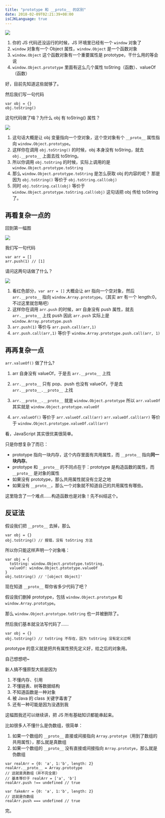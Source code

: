 ```yaml
---
title: "prototype 和 __proto__ 的区别"
date: 2018-02-09T02:21:39+08:00
isCJKLanguage: true
---
```



![](/images/prototype-vs-__proto__/1.jpg)

1.  你的 JS 代码还没运行的时候，JS 环境里已经有一个 `window` 对象了
2.  `window` 对象有一个 Object 属性，`window.Object` 是一个函数对象
3.  `window.Object` 这个函数对象有一个重要属性是 prototype，干什么用的等会说
4.  `window.Object.prototype` 里面有这么几个属性 toString（函数）、valueOf（函数）

好，目前先知道这些就够了。

然后我们写一句代码

    var obj = {}
    obj.toString()

这句代码做了啥？为什么 obj 有 toString() 属性？

![](/images/prototype-vs-__proto__/2.jpg)

1. 这句话大概是让 obj 变量指向一个空对象，这个空对象有个 `__proto__` 属性指向 `window.Object.prototype`。
2. 这样你在调用 `obj.toString()` 的时候，obj 本身没有 toString，就去 `obj.__proto__` 上面去找 toString。
3. 所以你调用 `obj.toString` 的时候，实际上调用的是 `window.Object.prototype.toString`
4. 那么 `window.Object.prototype.toString` 是怎么获取 obj 的内容的呢？
    那是因为 `obj.toString()` 等价于 `obj.toString.call(obj)`
5. 同时 `obj.toString.call(obj)` 等价于 `window.Object.prototype.toString.call(obj)`
    这句话把 obj 传给 toString 了。

## 再看复杂一点的

回到第一幅图

![](/images/prototype-vs-__proto__/1.jpg)

我们写一句代码

    var arr = []
    arr.push(1) // [1]

请问这两句话做了什么？

![](/images/prototype-vs-__proto__/3.jpg)

1. 看红色部分，`var arr = []` 大概会让 arr 指向一个空对象，然后 `arr.__proto__` 指向 `window.Array.prototype`。（其实 arr 有一个 length:0，不过这里就忽略吧）
2. 这样你在调用 `arr.push` 的时候，arr 自身没有 push 属性，就去 `arr.__proto__` 上找 push
    因此 `arr.push` 实际上是 `window.Array.prototype.push`
3. `arr.push(1)` 等价与 `arr.push.call(arr,1)`
4. `arr.push.call(arr,1)` 等价于 `window.Array.prototype.push.call(arr, 1)`

## 再再复杂一点

`arr.valueOf()` 做了什么?

1. arr 自身没有 valueOf，于是去 `arr.__proto__` 上找
2. `arr.__proto__` 只有 pop、push 也没有 valueOf，于是去 `arr.__proto__.__proto__` 上找
3. `arr.__proto__.__proto__` 就是 `window.Object.prototype`
    所以 `arr.valueOf` 其实就是 `window.Object.prototype.valueOf`

4. `arr.valueOf()` 等价于 `arr.valueOf.call(arr)`
    `arr.valueOf.call(arr)` 等价于 `window.Object.prototype.valueOf.call(arr)`

看，JavaScript 其实很优美很简单。

只是你想复杂了而已：

- prototype 指向一块内存，这个内存里面有共用属性，而 `__proto__` 指向**同一块内存**。
- prototype 和 `__proto__` 的不同点在于：prototype 是构造函数的属性，而 `__proto__` 是对象的属性
- 如果没有 prototype，那么共用属性就没有立足之地
- 如果没有 `__proto__`，那么一个对象就不知道自己的共用属性有哪些。

这里隐含了一个难点……构造函数也是对象！先不纠结这个。

## 反证法

假设我们把 `__proto__` 去掉，那么

    var obj = {}
    obj.toString() // 报错，没有 toString 方法

所以你只能这样声明一个对象咯：

    var obj = {
      toString: window.Object.prototype.toString,
      valueOf: window.Object.ptototype.valueOf
    }
    obj.toString() // '[object Object]'

现在知道 `__proto__` 帮你省多少代码了吧？

假设我们删掉 prototype，包括 `window.Object.prototype` 和 `window.Array.prototype`。

那么 `window.Object.prototype.toString` 也一并被删除了。

然后我们基本就没法写代码了……

    var obj = {}
    obj.toString() // toString 不存在，因为 toString 没有定义过啊

prototype 的意义就是把共有属性预先定义好，给之后的对象用。

自己想想吧~

新人搞不懂原型大抵是因为

1.  不懂内存、引用
2.  不懂链表、树等数据结构
3.  不知道函数是一种对象
4.  被 Java 的 class 关键字毒害了
5.  还有一种可能是因为没遇到我

这幅图我还可以继续讲，把 JS 所有基础知识都能串起来。

比如很多人不懂什么是伪数组，很简单：

1.  如果一个数组的 `__proto__` 直接或间接指向 `Array.prototye`（用到了数组的共用属性），那么就是真数组
2.  如果一个数组的 `__proto__` 没有直接或间接指向 `Array.prototye`，那么就是伪数组


```
var realArr = {0: 'a', 1:'b', length: 2}
realArr.__proto__ = Array.prototype
// 这就是真数组（并不完全是）
// 基本等价于 realArr = ['a', 'b']
realArr.push !== undefined // true

var fakeArr = {0: 'a', 1:'b', length: 2}
// 这就是伪数组
realArr.push === undefined // true
```


完。
